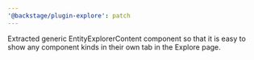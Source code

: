 ```yaml
---
'@backstage/plugin-explore': patch
---
```


Extracted generic EntityExplorerContent component so that it is easy to show any component kinds in their own tab in the Explore page.

